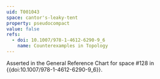 ```yaml
---
uid: T001043
space: cantor's-leaky-tent
property: pseudocompact
value: false
refs:
  - doi: 10.1007/978-1-4612-6290-9_6
    name: Counterexamples in Topology
---
```

Asserted in the General Reference Chart for space #128 in
{{doi:10.1007/978-1-4612-6290-9_6}}.
